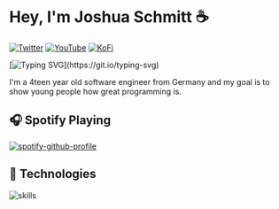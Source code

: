 # Hey, I'm Joshua Schmitt ☕️

[![Twitter](https://img.shields.io/badge/Twitter-%231DA1F2.svg?&style=flat-square&logo=twitter&logoColor=white)](https://twitter.com/jqshuv) [![YouTube](https://img.shields.io/badge/YouTube-%23FF0000.svg?&style=flat-square&logo=youtube&logoColor=white)](https://youtube.com/channel/UC8dKSn0HpwceuAUCqIQxnzg) [![KoFi](https://img.shields.io/badge/DEV-%23000000.svg?&style=flat-square&logo=dev.to&logoColor=white)](https://ko-fi.com/jqshuv)

[![Typing SVG](https://readme-typing-svg.herokuapp.com?font=Jetbrains+Mono&pause=1000&color=FFFFFF&width=500&height=40&lines=I+%3C3+education.;I+%3C3+open+source.;I+%3C3+music.+;I+%3C3+Go+and+JavaScript.)](https://git.io/typing-svg)

I'm a 4teen year old software engineer from Germany and my goal is to show young people how great programming is.

## 🎧 Spotify Playing

[![spotify-github-profile](https://spotify-github-profile.vercel.app/api/view?uid=3of7l89wyuvm3z6id46ompcad&cover_image=true&theme=natemoo-re&bar_color=ffffff&bar_color_cover=false)](https://spotify-github-profile.vercel.app/api/view?uid=3of7l89wyuvm3z6id46ompcad&redirect=true)

## 🔧 Technologies

![skills](https://skillicons.dev/icons?i=html,css,js,ts,go,ghost,nodejs,vue,react,mongodb,mysql,py,docker,kubernetes,md,git,bash,cloudflare,nginx,vscode&theme=light)

